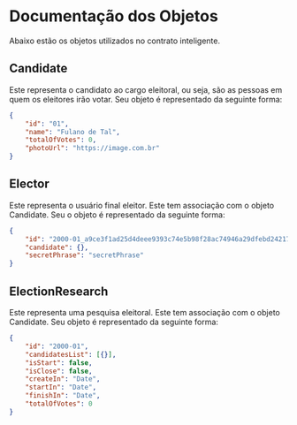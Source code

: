 # __Documentação dos Objetos__
Abaixo estão os objetos utilizados no contrato inteligente.

## Candidate
Este representa o candidato ao cargo eleitoral, ou seja, são as pessoas em quem os eleitores irão votar. Seu objeto é representado da seguinte forma:
```json
{
    "id": "01",
    "name": "Fulano de Tal",	
	"totalOfVotes": 0,
    "photoUrl": "https://image.com.br"
}
```

## Elector
Este representa o usuário final eleitor. Este tem associação com o objeto Candidate. Seu o objeto é representado da seguinte forma:
```json
{
    "id": "2000-01_a9ce3f1ad25d4deee9393c74e5b98f28ac74946a29dfebd24217910b73d234ba", 
    "candidate": {},
    "secretPhrase": "secretPhrase"
}
```

## ElectionResearch
Este representa uma pesquisa eleitoral. Este tem associação com o objeto Candidate. Seu objeto é representado da seguinte forma:
```json
{
    "id": "2000-01",
    "candidatesList": [{}],
    "isStart": false,
    "isClose": false,
    "createIn": "Date",
    "startIn": "Date",
    "finishIn": "Date",
    "totalOfVotes": 0
}
```